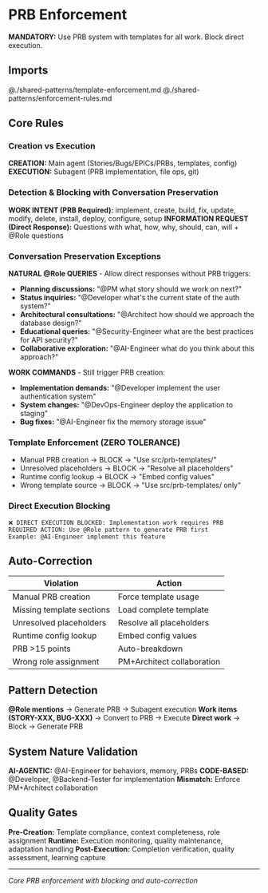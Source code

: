 # PRB Enforcement

**MANDATORY:** Use PRB system with templates for all work. Block direct execution.

## Imports
@./shared-patterns/template-enforcement.md
@./shared-patterns/enforcement-rules.md

## Core Rules

### Creation vs Execution
**CREATION:** Main agent (Stories/Bugs/EPICs/PRBs, templates, config)
**EXECUTION:** Subagent (PRB implementation, file ops, git)

### Detection & Blocking with Conversation Preservation
**WORK INTENT (PRB Required):** implement, create, build, fix, update, modify, delete, install, deploy, configure, setup
**INFORMATION REQUEST (Direct Response):** Questions with what, how, why, should, can, will + @Role questions

### Conversation Preservation Exceptions
**NATURAL @Role QUERIES** - Allow direct responses without PRB triggers:
- **Planning discussions:** "@PM what story should we work on next?"
- **Status inquiries:** "@Developer what's the current state of the auth system?"
- **Architectural consultations:** "@Architect how should we approach the database design?"
- **Educational queries:** "@Security-Engineer what are the best practices for API security?"
- **Collaborative exploration:** "@AI-Engineer what do you think about this approach?"

**WORK COMMANDS** - Still trigger PRB creation:
- **Implementation demands:** "@Developer implement the user authentication system"
- **System changes:** "@DevOps-Engineer deploy the application to staging"
- **Bug fixes:** "@AI-Engineer fix the memory storage issue"

### Template Enforcement (ZERO TOLERANCE)
- Manual PRB creation → BLOCK → "Use src/prb-templates/"
- Unresolved placeholders → BLOCK → "Resolve all placeholders"
- Runtime config lookup → BLOCK → "Embed config values"
- Wrong template source → BLOCK → "Use src/prb-templates/ only"

### Direct Execution Blocking
```
❌ DIRECT EXECUTION BLOCKED: Implementation work requires PRB
REQUIRED ACTION: Use @Role pattern to generate PRB first
Example: @AI-Engineer implement this feature
```

## Auto-Correction
| Violation | Action |
|-----------|--------|
| Manual PRB creation | Force template usage |
| Missing template sections | Load complete template |
| Unresolved placeholders | Resolve all placeholders |
| Runtime config lookup | Embed config values |
| PRB >15 points | Auto-breakdown |
| Wrong role assignment | PM+Architect collaboration |

## Pattern Detection
**@Role mentions** → Generate PRB → Subagent execution
**Work items (STORY-XXX, BUG-XXX)** → Convert to PRB → Execute
**Direct work** → Block → Generate PRB

## System Nature Validation
**AI-AGENTIC:** @AI-Engineer for behaviors, memory, PRBs
**CODE-BASED:** @Developer, @Backend-Tester for implementation
**Mismatch:** Enforce PM+Architect collaboration

## Quality Gates
**Pre-Creation:** Template compliance, context completeness, role assignment
**Runtime:** Execution monitoring, quality maintenance, adaptation handling
**Post-Execution:** Completion verification, quality assessment, learning capture

---
*Core PRB enforcement with blocking and auto-correction*